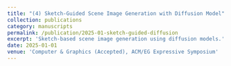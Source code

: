 ```yaml
---
title: "(4) Sketch-Guided Scene Image Generation with Diffusion Model"
collection: publications
category: manuscripts
permalink: /publication/2025-01-sketch-guided-diffusion
excerpt: 'Sketch-based scene image generation using diffusion models.'
date: 2025-01-01
venue: 'Computer & Graphics (Accepted), ACM/EG Expressive Symposium'
---
```


